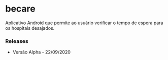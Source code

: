 # becare

Aplicativo Android que permite ao usuário verificar o tempo de espera
para os hospitais desajados.



### Releases
* Versão Alpha - 22/09/2020
